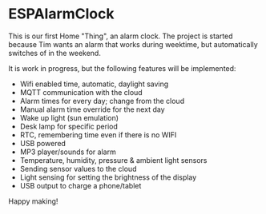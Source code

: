 # ESPAlarmClock
This is our first Home "Thing", an alarm clock.
The project is started because Tim wants an alarm that works during weektime, but automatically switches of in the weekend.

It is work in progress, but the following features will be implemented:
- Wifi enabled time, automatic, daylight saving
- MQTT communication with the cloud
- Alarm times for every day; change from the cloud
- Manual alarm time override for the next day
- Wake up light (sun emulation)
- Desk lamp for specific period
- RTC, remembering time even if there is no WIFI
- USB powered
- MP3 player/sounds for alarm
- Temperature, humidity, pressure & ambient light sensors
- Sending sensor values to the cloud
- Light sensing for setting the brightness of the display
- USB output to charge a phone/tablet

Happy making!

